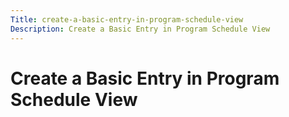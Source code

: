 ```yaml
---
Title: create-a-basic-entry-in-program-schedule-view
Description: Create a Basic Entry in Program Schedule View
---
```


# Create a Basic Entry in Program Schedule View

